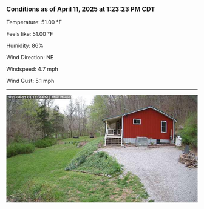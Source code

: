 ### Conditions as of April 11, 2025 at 1:23:23 PM CDT 

Temperature: 51.00 &deg;F

Feels like: 51.00 &deg;F

Humidity: 86%

Wind Direction: NE

Windspeed: 4.7 mph

Wind Gust: 5.1 mph

---

<img src="./images/latest.jpeg"/>

